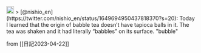 
<img src='https://scrapbox.io/api/pages/nishio/en/icon' alt='en.icon' height="19.5"/>
> [@nishio_en](https://twitter.com/nishio_en/status/1649694950437818370?s=20): Today I learned that the origin of babble tea doesn’t have tapioca balls in it. The tea was shaken and it had literally “babbles” on its surface.
"bubble"

from [[日記2023-04-22]]